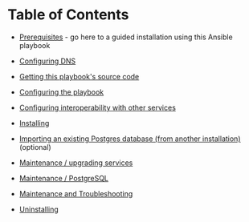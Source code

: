 <!--
SPDX-FileCopyrightText: 2023 Slavi Pantaleev

SPDX-License-Identifier: AGPL-3.0-or-later
-->

# Table of Contents

- [Prerequisites](prerequisites.md) - go here to a guided installation using this Ansible playbook

- [Configuring DNS](configuring-dns.md)

- [Getting this playbook's source code](getting-the-playbook.md)

- [Configuring the playbook](configuring-playbook.md)

- [Configuring interoperability with other services](interoperability.md)

- [Installing](installing.md)

- [Importing an existing Postgres database (from another installation)](services/postgres.md#importing) (optional)

- [Maintenance / upgrading services](maintenance-upgrading-services.md)

- [Maintenance / PostgreSQL](services/postgres.md#maintenance)

- [Maintenance and Troubleshooting](maintenance-and-troubleshooting.md)

- [Uninstalling](uninstalling.md)
